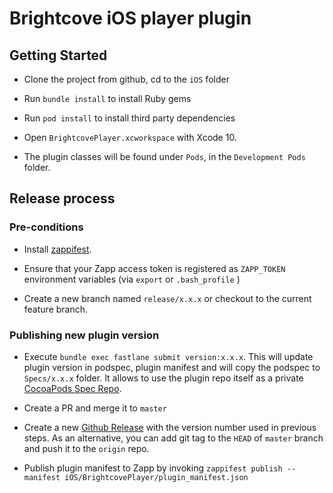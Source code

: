 # Brightcove iOS player plugin

## Getting Started

* Clone the project from github, cd to the `iOS` folder

* Run `bundle install` to install Ruby gems

* Run `pod install` to install third party dependencies

* Open `BrightcovePlayer.xcworkspace` with Xcode 10.

* The plugin classes will be found under `Pods`, in the `Development Pods` folder.

## Release process

### Pre-conditions

* Install [zappifest](https://github.com/applicaster/zappifest).

* Ensure that your Zapp access token is registered as `ZAPP_TOKEN` environment variables (via `export` or `.bash_profile` )

* Create a new branch named `release/x.x.x` or checkout to the current feature branch.

### Publishing new plugin version

* Execute `bundle exec fastlane submit version:x.x.x`. This will update plugin version in podspec, plugin manifest and will copy the podspec to `Specs/x.x.x` folder. It allows to use the plugin repo itself as a private [CocoaPods Spec Repo](https://guides.cocoapods.org/making/specs-and-specs-repo.html).

* Create a PR and merge it to `master`

* Create a new [Github Release](https://help.github.com/articles/creating-releases/) with the version number used in previous steps. As an alternative, you can add git tag to the `HEAD` of `master` branch and push it to the `origin` repo.

* Publish plugin manifest to Zapp by invoking `zappifest publish --manifest iOS/BrightcovePlayer/plugin_manifest.json`